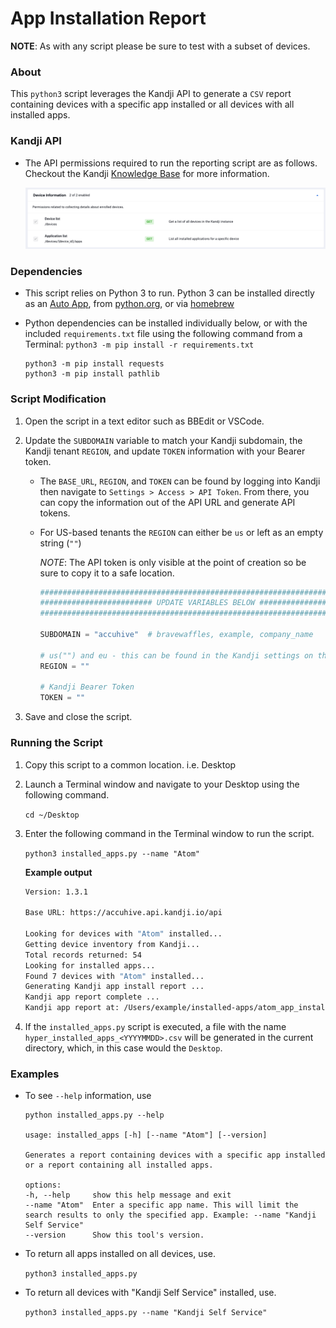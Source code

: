 # App Installation Report

**NOTE**: As with any script please be sure to test with a subset of devices.

### About

This `python3` script leverages the Kandji API to generate a `CSV` report containing devices with a specific app installed or all devices with all installed apps.

### Kandji API

- The API permissions required to run the reporting script are as follows. Checkout the Kandji [Knowledge Base](https://support.kandji.io) for more information.

    <img src="images/api_permissions_required.png" alt="drawing" width="1024"/>

### Dependencies

- This script relies on Python 3 to run. Python 3 can be installed directly as an [Auto App](https://updates.kandji.io/auto-app-python-3-214020), from [python.org](https://www.python.org/downloads/), or via [homebrew](https://brew.sh)

- Python dependencies can be installed individually below, or with the included `requirements.txt` file using the following command from a Terminal: `python3 -m pip install -r requirements.txt`

    ```
    python3 -m pip install requests
    python3 -m pip install pathlib
    ```

### Script Modification

1. Open the script in a text editor such as BBEdit or VSCode.
1. Update the `SUBDOMAIN` variable to match your Kandji subdomain, the Kandji tenant `REGION`, and update `TOKEN` information with your Bearer token.

    - The `BASE_URL`, `REGION`, and `TOKEN` can be found by logging into Kandji then navigate to `Settings > Access > API Token`. From there, you can copy the information out of the API URL and generate API tokens.
    - For US-based tenants the `REGION` can either be `us` or left as an empty string (`""`)

        *NOTE*: The API token is only visible at the point of creation so be sure to copy it to a safe location.

        ```python
        ########################################################################################
        ######################### UPDATE VARIABLES BELOW #######################################
        ########################################################################################

        SUBDOMAIN = "accuhive"  # bravewaffles, example, company_name

        # us("") and eu - this can be found in the Kandji settings on the Access tab
        REGION = ""

        # Kandji Bearer Token
        TOKEN = ""
        ```

1. Save and close the script.

### Running the Script

1. Copy this script to a common location. i.e. Desktop
2. Launch a Terminal window and navigate to your Desktop using the following command.

    `cd ~/Desktop`

3. Enter the following command in the Terminal window to run the script.

    `python3 installed_apps.py --name "Atom"`  

    **Example output**

    ```sh
    Version: 1.3.1

    Base URL: https://accuhive.api.kandji.io/api

    Looking for devices with "Atom" installed...
    Getting device inventory from Kandji...
    Total records returned: 54
    Looking for installed apps...
    Found 7 devices with "Atom" installed...
    Generating Kandji app install report ...
    Kandji app report complete ...
    Kandji app report at: /Users/example/installed-apps/atom_app_install_report_20230307.csv
    ```

4. If the `installed_apps.py` script is executed, a file with the name `hyper_installed_apps_<YYYYMMDD>.csv` will be generated in the current directory, which, in this case would the `Desktop`.

### Examples

- To see `--help` information, use

    ```shell
    python installed_apps.py --help
    
    usage: installed_apps [-h] [--name "Atom"] [--version]

    Generates a report containing devices with a specific app installed or a report containing all installed apps.

    options:
    -h, --help     show this help message and exit
    --name "Atom"  Enter a specific app name. This will limit the search results to only the specified app. Example: --name "Kandji Self Service"
    --version      Show this tool's version.
    ```

- To return all apps installed on all devices, use.

    `python3 installed_apps.py`

- To return all devices with "Kandji Self Service" installed, use.

    `python3 installed_apps.py --name "Kandji Self Service"`
